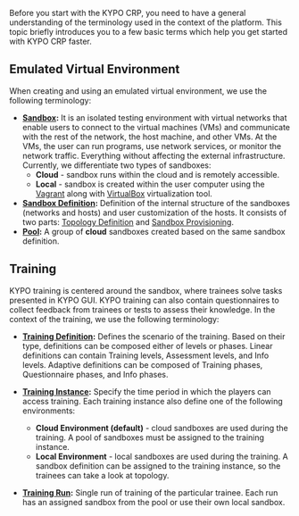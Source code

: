 Before you start with the KYPO CRP, you need to have a general understanding of the terminology used in the context of the platform. This topic briefly introduces you to a few basic terms which help you get started with KYPO CRP faster.

## Emulated Virtual Environment
When creating and using an emulated virtual environment, we use the following terminology:

* **[Sandbox](../user-guide-advanced/sandboxes/sandboxes-overview.md#sandbox):** It is an isolated testing environment with virtual networks that enable users to connect to the virtual machines (VMs) and communicate with the rest of the network, the host machine, and other VMs. At the VMs, the user can run programs, use network services, or monitor the network traffic. Everything without affecting the external infrastructure. Currently, we differentiate two types of sandboxes:
    * **Cloud** - sandbox runs within the cloud and is remotely accessible.
    * **Local** - sandbox is created within the user computer using the [Vagrant](https://www.vagrantup.com/) along with [VirtualBox](https://www.virtualbox.org/) virtualization tool.
* **[Sandbox Definition](../user-guide-advanced/sandboxes/sandboxes-overview.md#sandbox-definition):** Definition of the internal structure of the sandboxes (networks and hosts) and user customization of the hosts. It consists of two parts: [Topology Definition](../user-guide-advanced/sandboxes/topology-definition.md) and [Sandbox Provisioning](../user-guide-advanced/sandboxes/sandbox-provisioning.md).
* **[Pool](../user-guide-advanced/sandboxes/sandboxes-overview.md#pool):** A group of **cloud** sandboxes created based on the same sandbox definition.

## Training
KYPO training is centered around the sandbox, where trainees solve tasks presented in KYPO GUI. KYPO training can also contain questionnaires to collect feedback from trainees or tests to assess their knowledge. In the context of the training, we use the following terminology:

* **[Training Definition](../user-guide-advanced/trainings/trainings-overview.md#training-definition):** Defines the scenario of the training. Based on their type, definitions can be composed either of levels or phases. Linear definitions can contain Training levels, Assessment levels, and Info levels. Adaptive definitions can be composed of Training phases, Questionnaire phases, and Info phases.
* **[Training Instance](../user-guide-advanced/trainings/trainings-overview.md#training-instance):** Specify the time period in which the players can access training. Each training instance also define one of the following environments:

    * **Cloud Environment (default)** - cloud sandboxes are used during the training. A pool of sandboxes must be assigned to the training instance.
    * **Local Environment** - local sandboxes are used during the training. A sandbox definition can be assigned to the training instance, so the trainees can take a look at topology.

* **[Training Run](../user-guide-advanced/trainings/trainings-overview.md#training-run):** Single run of training of the particular trainee. Each run has an assigned sandbox from the pool or use their own local sandbox.

